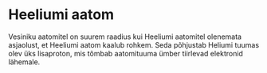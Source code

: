 # Heeliumi aatom

Vesiniku aatomitel on suurem raadius kui Heeliumi aatomitel olenemata asjaolust,
et Heeliumi aatom kaalub rohkem. Seda põhjustab Heliumi tuumas olev üks
lisaproton, mis tõmbab aatomituuma ümber tiirlevad elektronid lähemale.
